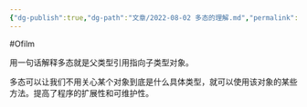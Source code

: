 ```yaml
---
{"dg-publish":true,"dg-path":"文章/2022-08-02 多态的理解.md","permalink":"/文章/2022-08-02 多态的理解/","dgEnableSearch":true}
---
```


#Ofilm 

用一句话解释多态就是父类型引用指向子类型对象。

多态可以让我们不用关心某个对象到底是什么具体类型，就可以使用该对象的某些方法。提高了程序的扩展性和可维护性。